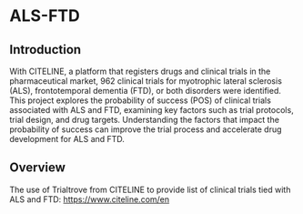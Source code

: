 # ALS-FTD

## Introduction
With CITELINE, a platform that registers drugs and clinical trials in the pharmaceutical market, 962 clinical trials for myotrophic lateral sclerosis (ALS), frontotemporal dementia (FTD), or both disorders were identified. This project explores the probability of success (POS) of clinical trials associated with ALS and FTD, examining key factors such as trial protocols, trial design, and drug targets. Understanding the factors that impact the probability of success can improve the trial process and accelerate drug development for ALS and FTD.

## Overview
The use of Trialtrove from CITELINE to provide list of clinical trials tied with ALS and FTD: https://www.citeline.com/en
